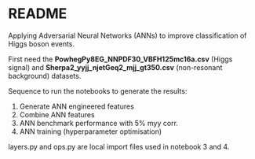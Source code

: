 # README
Applying Adversarial Neural Networks (ANNs) to improve classification of Higgs boson events. 

First need the <b>PowhegPy8EG_NNPDF30_VBFH125mc16a.csv</b> (Higgs signal) and <b>Sherpa2_yyjj_njetGeq2_mjj_gt350.csv</b> (non-resonant background) datasets.

Sequence to run the notebooks to generate the results:
1. Generate ANN engineered features
2. Combine ANN features
3. ANN benchmark performance with 5% myy corr.
4. ANN training (hyperparameter optimisation)

layers.py and ops.py are local import files used in notebook 3 and 4.
